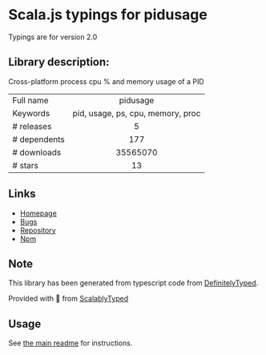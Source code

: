 
# Scala.js typings for pidusage

Typings are for version 2.0

## Library description:
Cross-platform process cpu % and memory usage of a PID

|                    |                 |
| ------------------ | :-------------: |
| Full name          | pidusage |
| Keywords           | pid, usage, ps, cpu, memory, proc |
| # releases         | 5 |
| # dependents       | 177 |
| # downloads        | 35565070 |
| # stars            | 13 |

## Links
- [Homepage](https://github.com/soyuka/pidusage)
- [Bugs](https://github.com/soyuka/pidusage/issues)
- [Repository](https://github.com/soyuka/pidusage)
- [Npm](https://www.npmjs.com/package/pidusage)
    


## Note
This library has been generated from typescript code from [DefinitelyTyped](https://definitelytyped.org).

Provided with :purple_heart: from [ScalablyTyped](https://github.com/oyvindberg/ScalablyTyped)

## Usage
See [the main readme](../../readme.md) for instructions.


